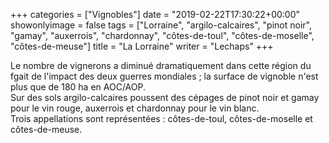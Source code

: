 +++
categories = ["Vignobles"]
date = "2019-02-22T17:30:22+00:00"
showonlyimage = false
tags = ["Lorraine", "argilo-calcaires", "pinot noir", "gamay", "auxerrois", "chardonnay", "côtes-de-toul", "côtes-de-moselle", "côtes-de-meuse"]
title = "La Lorraine"
writer = "Lechaps"
+++

Le nombre de vignerons a diminué dramatiquement dans cette région du fgait de l'impact des deux guerres mondiales ; la surface de vignoble n'est plus que de 180 ha en AOC/AOP.  
Sur des sols argilo-calcaires poussent des cépages de pinot noir et gamay pour le vin rouge, auxerrois et chardonnay pour le vin blanc.  
Trois appellations sont représentées : côtes-de-toul, côtes-de-moselle et côtes-de-meuse.